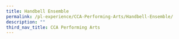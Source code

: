 ```yaml
---
title: Handbell Ensemble
permalink: /pl-experience/CCA-Performing-Arts/Handbell-Ensemble/
description: ""
third_nav_title: CCA Performing Arts
---
```

